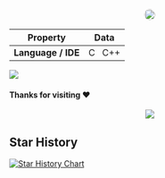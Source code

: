 <!--   my-icons -->
<p align="center">
    <a href="https://github.com/zxionf"><img style="width: 20px; height: 20px; border-radius: 50%;" src="https://zxionf.github.io/zxionf/110237168.png"></a>
    <!-- <a href="https://www.linkedin.com/in/zxionf"><img style="width: 20px; height: 20px; border-radius: 50%;" src="https://zxionf.github.io/zxionf/linkedin.png"></a> -->
</p>

| Property               | Data                                   |
|------------------------|----------------------------------------|
| **Language / IDE**     | C &nbsp; C++                           |


<!--   GitHub stats graph 
### 📈 GitHub Activity Graph:
-->
<!--   green snake 
![BEPb's github activity graph](https://raw.githubusercontent.com/BEPb/BEPb/output/github-contribution-grid-snake.svg)
-->
<!-- dark snake 
![BEPb's github activity graph](https://raw.githubusercontent.com/BEPb/BEPb/output/github-contribution-grid-snake-dark.svg)
-->

<!--  2d history skills для обновления картинки нужно обновить профиль на странице https://profile.codersrank.io/user/bepb-->
<img src="https://cr-skills-chart-widget.azurewebsites.net/api/api?username=zxionf&show-other-skills=true" width="auto"></img>


#### Thanks for visiting :heart:

<p align="center"> 
<img src="https://profile-counter.glitch.me/zxionf/count.svg">

<!-- counting of visitors to this page in this section started from May 8, 2022
<a href="http://s01.flagcounter.com/more/ap7"><img src="https://s01.flagcounter.com/countxl/ap7/bg_FFFFFF/txt_000000/border_CCCCCC/columns_8/maxflags_250/viewers_0/labels_1/pageviews_1/flags_0/percent_0/" alt="Flag Counter" border="0"></a> -->

## Star History

[![Star History Chart](https://api.star-history.com/svg?repos=zxionf/zxionf&type=Date)](https://star-history.com/#zxionf/zxionf&Date)

</p>

